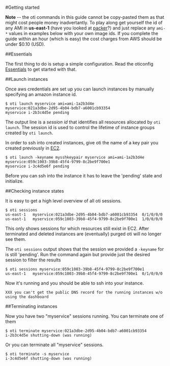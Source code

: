 #Getting started

**Note** -- the oti commands in this guide cannot be copy-pasted them as that
might cost people money inadvertantly.  To play along get yourself the id of
any AMI in **us-east-1** (have you looked at
[packer](http://www.packer.io/intro/getting-started/build-image.html)?) and
just replace any `ami-*` values in examples below with your own image ids.  If
you complete the guide within an hour (which is easy) the cost charges from AWS
should be under $0.10 (USD).

##Essentials

The first thing to do is setup a simple configuration. Read the oticonfig
[Essentials](http://godoc.org/github.com/bmatsuo/oti/oticonfig#hdr-Essentials)
to get started with that.

##Launch instances

Once aws credentials are set up you can launch instances by manually specifying
an amazon instance id.

    $ oti launch myservice ami=ami-1a2b3d4e
    myservice:021a3dbe-2d95-4b04-bdb7-a6001cb93354
    myservice i-2b3c4d5e pending

The output line is a _session id_ that identifies all resources allocated by
`oti launch`.  The session id is used to control the lifetime of instance
groups created by `oti launch`.

In order to ssh into created instances, give oti the name of a key pair you
created previously in
[EC2](http://docs.aws.amazon.com/AWSEC2/latest/UserGuide/ec2-key-pairs.html).

    $ oti launch -keyname mysshkeypair myservice ami=ami-1a2b3d4e
    myservice:059c1003-39b8-45f4-9799-8c2be9f700e1
    myservice i-3c4d5e6f pending

Before you can ssh into the instance it has to leave the 'pending' state and initialize.

##Checking instance states

It is easy to get a high level overview of all oti sessions.

    $ oti sessions
    us-east-1	myservice:021a3dbe-2d95-4b04-bdb7-a6001cb93354	0/1/0/0/0
    us-east-1	myservice:059c1003-39b8-45f4-9799-8c2be9f700e1	1/0/0/0/0

This only shows sessions for which resources still exist in EC2.
After terminated and deleted instances are (eventually) purged oti will no longer see them.

The `oti sessions` output shows that the session we provided a `-keyname` for
is still 'pending'.  Run the command again but provide just the desired session
to filter the results

    $ oti sessions myservice:059c1003-39b8-45f4-9799-8c2be9f700e1
    us-east-1	myservice:059c1003-39b8-45f4-9799-8c2be9f700e1	0/1/0/0/0

Now it's running and you should be able to ssh into your instance.

    XXX you can't get the public DNS record for the running instances w/o using the dashboard

##Terminating instances

Now you have two "myservice" sessions running. You can terminate one of them

    $ oti terminate myservice:021a3dbe-2d95-4b04-bdb7-a6001cb93354
    i-2b3c4d5e shutting-down (was running)

Or you can terminate all "myservice" sessions.

    $ oti terminate -s myservice
    i-3c4d5e6f shutting-down (was running)

